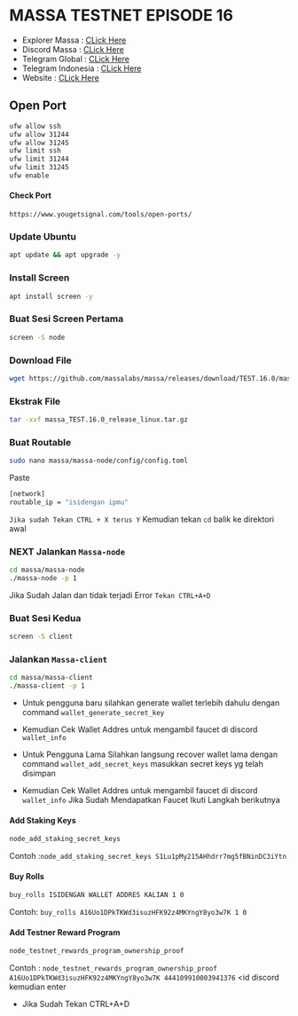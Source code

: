 # MASSA TESTNET EPISODE 16

 * Explorer Massa : [CLick Here](https://test.massa.net/v1/#explorer)
 * Discord Massa : [CLick Here](https://discord.gg/massa)
 * Telegram Global : [CLick Here](https://t.me/massanetwork)
 * Telegram Indonesia : [CLick Here](https://t.me/massa_indonesia)
 * Website : [CLick Here](https://massa.net/)
 
## Open Port
```bash
ufw allow ssh
ufw allow 31244
ufw allow 31245
ufw limit ssh
ufw limit 31244
ufw limit 31245
ufw enable
```
#### Check Port
``https://www.yougetsignal.com/tools/open-ports/``

### Update Ubuntu
```bash
apt update && apt upgrade -y
```
### Install Screen
```bash
apt install screen -y
```
### Buat Sesi Screen Pertama
```bash
screen -S node
```
### Download File
```bash
wget https://github.com/massalabs/massa/releases/download/TEST.16.0/massa_TEST.16.0_release_linux.tar.gz
```
### Ekstrak File
```bash
tar -xvf massa_TEST.16.0_release_linux.tar.gz
```
### Buat Routable
```bash
sudo nano massa/massa-node/config/config.toml
```
Paste
```bash
[network]
routable_ip = "isidengan ipmu"
```
`Jika sudah Tekan CTRL + X terus Y`
Kemudian tekan `cd` balik ke direktori awal

### NEXT Jalankan `Massa-node`
```bash
cd massa/massa-node
./massa-node -p 1
```
Jika Sudah Jalan dan tidak terjadi Error 
`Tekan CTRL+A+D`

### Buat Sesi Kedua
```bash
screen -S client
```
### Jalankan `Massa-client`
```bash
cd massa/massa-client
./massa-client -p 1
```

 * Untuk pengguna baru silahkan generate wallet terlebih dahulu dengan command
`wallet_generate_secret_key`
 * Kemudian Cek Wallet Addres untuk mengambil faucet di discord
`wallet_info`

 * Untuk Pengguna Lama Silahkan langsung recover wallet lama dengan command
`wallet_add_secret_keys` masukkan secret keys yg telah disimpan
 * Kemudian Cek Wallet Addres untuk mengambil faucet di discord
`wallet_info`
Jika Sudah Mendapatkan Faucet Ikuti Langkah berikutnya
#### Add Staking Keys
```bash
node_add_staking_secret_keys
```
Contoh :`node_add_staking_secret_keys S1Lu1pMy215AHhdrr7mg5fBNinDC3iYtn`

#### Buy Rolls
```bash
buy_rolls ISIDENGAN WALLET ADDRES KALIAN 1 0
```
Contoh: `buy_rolls A16Uo1DPkTKWd3isuzHFK92z4MKYngY8yo3w7K 1 0`

#### Add Testner Reward Program
```bash
node_testnet_rewards_program_ownership_proof
```
Contoh : `node_testnet_rewards_program_ownership_proof A16Uo1DPkTKWd3isuzHFK92z4MKYngY8yo3w7K 444109910003941376` <id discord kemudian enter
 * Jika Sudah Tekan CTRL+A+D
                                                                                                                      
                                                                                                                      
                                                                                                                      
                                                                                                    

